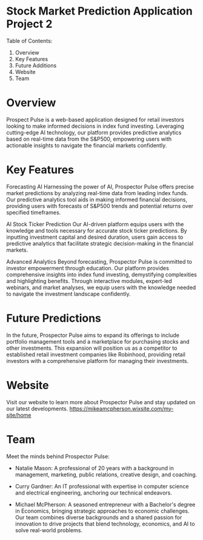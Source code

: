 # Stock Market Prediction Application Project 2

Table of Contents:
1. Overview
2. Key Features
3. Future Additions
4. Website
5. Team

# Overview
Prospect Pulse is a web-based application designed for retail investors looking to make informed decisions in index fund investing. Leveraging cutting-edge AI technology, our platform provides predictive analytics based on real-time data from the S&P500, empowering users with actionable insights to navigate the financial markets confidently.

# Key Features
Forecasting AI
Harnessing the power of AI, Prospector Pulse offers precise market predictions by analyzing real-time data from leading index funds. Our predictive analytics tool aids in making informed financial decisions, providing users with forecasts of S&P500 trends and potential returns over specified timeframes.

AI Stock Ticker Prediction
Our AI-driven platform equips users with the knowledge and tools necessary for accurate stock ticker predictions. By inputting investment capital and desired duration, users gain access to predictive analytics that facilitate strategic decision-making in the financial markets.

Advanced Analytics
Beyond forecasting, Prospector Pulse is committed to investor empowerment through education. Our platform provides comprehensive insights into index fund investing, demystifying complexities and highlighting benefits. Through interactive modules, expert-led webinars, and market analyses, we equip users with the knowledge needed to navigate the investment landscape confidently.

# Future Predictions
In the future, Prospector Pulse aims to expand its offerings to include portfolio management tools and a marketplace for purchasing stocks and other investments. This expansion will position us as a competitor to established retail investment companies like Robinhood, providing retail investors with a comprehensive platform for managing their investments.

# Website
Visit our website to learn more about Prospector Pulse and stay updated on our latest developments.
https://mikeamcpherson.wixsite.com/my-site/home

# Team
Meet the minds behind Prospector Pulse:

* Natalie Mason: A professional of 20 years with a background in management, marketing, public relations, creative design, and coaching.

* Curry Gardner: An IT professional with expertise in computer science and electrical engineering, anchoring our technical endeavors.

* Michael McPherson: A seasoned entrepreneur with a Bachelor's degree in Economics, bringing strategic approaches to economic challenges.
Our team combines diverse backgrounds and a shared passion for innovation to drive projects that blend technology, economics, and AI to solve real-world problems.
